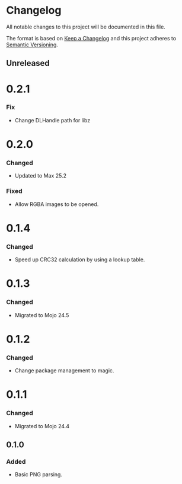 # Changelog

All notable changes to this project will be documented in this file.

The format is based on [Keep a Changelog](http://keepachangelog.com/en/1.0.0/)
and this project adheres to [Semantic Versioning](http://semver.org/spec/v2.0.0.html).

## Unreleased


# 0.2.1

### Fix
- Change DLHandle path for libz

# 0.2.0

### Changed
- Updated to Max 25.2

### Fixed
- Allow RGBA images to be opened.



# 0.1.4

### Changed
- Speed up CRC32 calculation by using a lookup table.

# 0.1.3

### Changed
- Migrated to Mojo 24.5

# 0.1.2

### Changed
- Change package management to magic.

# 0.1.1

### Changed
- Migrated to Mojo 24.4

## 0.1.0

### Added
- Basic PNG parsing.